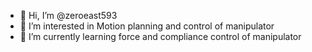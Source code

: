 - 👋 Hi, I’m @zeroeast593
- 👀 I’m interested in Motion planning and control of manipulator
- 🌱 I’m currently learning force and compliance control of manipulator
